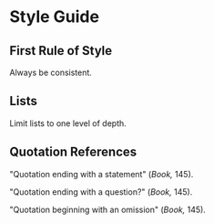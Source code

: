 # Style Guide

## First Rule of Style

Always be consistent.

## Lists

Limit lists to one level of depth.

## Quotation References

"Quotation ending with a statement" (*Book,* 145).

"Quotation ending with a question?" (*Book,* 145).

"Quotation beginning with an omission" (*Book,* 145).